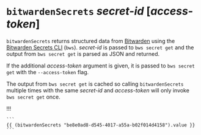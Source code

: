 # `bitwardenSecrets` *secret-id* [*access-token*]

`bitwardenSecrets` returns structured data from
[Bitwarden](https://bitwarden.com) using the [Bitwarden Secrets
CLI](https://bitwarden.com/help/secrets-manager-cli/) (`bws`). *secret-id* is
passed to `bws secret get` and the output from `bws secret get` is parsed as
JSON and returned.

If the additional *access-token* argument is given, it is passed to `bws secret
get` with the `--access-token` flag.

The output from `bws secret get` is cached so calling `bitwardenSecrets`
multiple times with the same *secret-id* and *access-token* will only invoke
`bws secret get` once.

!!!

    ```
    {{ (bitwardenSecrets "be8e0ad8-d545-4017-a55a-b02f014d4158").value }}
    ```

